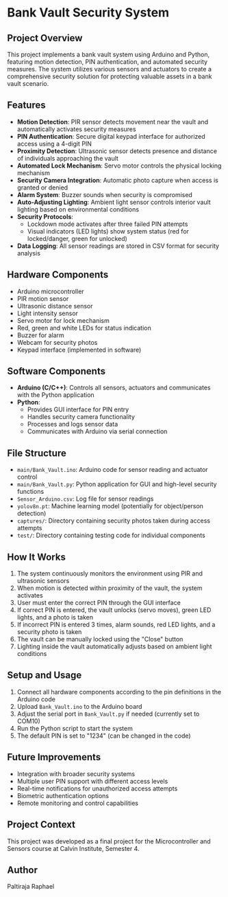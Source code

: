 # Bank Vault Security System

## Project Overview
This project implements a bank vault system using Arduino and Python, featuring motion detection, PIN authentication, and automated security measures. The system utilizes various sensors and actuators to create a comprehensive security solution for protecting valuable assets in a bank vault scenario.

## Features
- **Motion Detection**: PIR sensor detects movement near the vault and automatically activates security measures
- **PIN Authentication**: Secure digital keypad interface for authorized access using a 4-digit PIN
- **Proximity Detection**: Ultrasonic sensor detects presence and distance of individuals approaching the vault
- **Automated Lock Mechanism**: Servo motor controls the physical locking mechanism
- **Security Camera Integration**: Automatic photo capture when access is granted or denied
- **Alarm System**: Buzzer sounds when security is compromised
- **Auto-Adjusting Lighting**: Ambient light sensor controls interior vault lighting based on environmental conditions
- **Security Protocols**: 
  - Lockdown mode activates after three failed PIN attempts
  - Visual indicators (LED lights) show system status (red for locked/danger, green for unlocked)
- **Data Logging**: All sensor readings are stored in CSV format for security analysis

## Hardware Components
- Arduino microcontroller
- PIR motion sensor
- Ultrasonic distance sensor
- Light intensity sensor
- Servo motor for lock mechanism
- Red, green and white LEDs for status indication
- Buzzer for alarm
- Webcam for security photos
- Keypad interface (implemented in software)

## Software Components
- **Arduino (C/C++)**: Controls all sensors, actuators and communicates with the Python application
- **Python**: 
  - Provides GUI interface for PIN entry
  - Handles security camera functionality
  - Processes and logs sensor data
  - Communicates with Arduino via serial connection

## File Structure
- `main/Bank_Vault.ino`: Arduino code for sensor reading and actuator control
- `main/Bank_Vault.py`: Python application for GUI and high-level security functions
- `Sensor_Arduino.csv`: Log file for sensor readings
- `yolov8n.pt`: Machine learning model (potentially for object/person detection)
- `captures/`: Directory containing security photos taken during access attempts
- `test/`: Directory containing testing code for individual components

## How It Works
1. The system continuously monitors the environment using PIR and ultrasonic sensors
2. When motion is detected within proximity of the vault, the system activates
3. User must enter the correct PIN through the GUI interface
4. If correct PIN is entered, the vault unlocks (servo moves), green LED lights, and a photo is taken
5. If incorrect PIN is entered 3 times, alarm sounds, red LED lights, and a security photo is taken
6. The vault can be manually locked using the "Close" button
7. Lighting inside the vault automatically adjusts based on ambient light conditions

## Setup and Usage
1. Connect all hardware components according to the pin definitions in the Arduino code
2. Upload `Bank_Vault.ino` to the Arduino board
3. Adjust the serial port in `Bank_Vault.py` if needed (currently set to COM10)
4. Run the Python script to start the system
5. The default PIN is set to "1234" (can be changed in the code)

## Future Improvements
- Integration with broader security systems
- Multiple user PIN support with different access levels
- Real-time notifications for unauthorized access attempts
- Biometric authentication options
- Remote monitoring and control capabilities

## Project Context
This project was developed as a final project for the Microcontroller and Sensors course at Calvin Institute, Semester 4.

## Author
Paltiraja Raphael 
